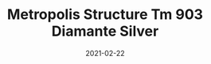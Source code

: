 ---
tags: 
  - "To Market"
  - "Rubber Flooring"
  - "Metropolis"
title: "Metropolis Structure Tm 903 Diamante Silver"
designer: "To Market"
image_primary: "img/Structure_Diamante%20Silver%20TM903.jpg"
href: "https://www.tomkt.com/atmosphere-metropolis-swatches"
description: "Straight%20Edge%20Tile%3A%2038%22%20x%2038%22%20Interlocking%20Tile%3A%2037%22%20x%2037%22"
category: "rubber-flooring-metropolis"
subtitle: ""
manufacturer: "ToMarket"
slug: "/manufacturers/tomarket/rubber-flooring-metropolis/to-market-metropolis-structure-tm-903-diamante-silver"
date: "2021-02-22"
---